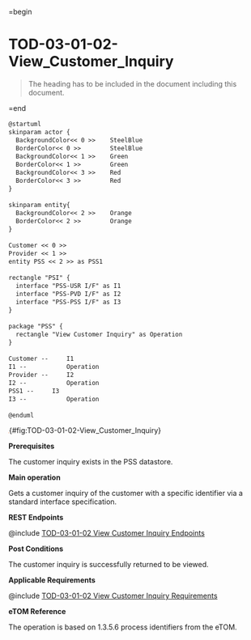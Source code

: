 =begin

# TOD-03-01-02-View_Customer_Inquiry

> The heading has to be included in the document including this document.

=end

```plantuml
@startuml
skinparam actor {
  BackgroundColor<< 0 >> 	SteelBlue
  BorderColor<< 0 >> 		SteelBlue
  BackgroundColor<< 1 >> 	Green
  BorderColor<< 1 >> 		Green
  BackgroundColor<< 3 >> 	Red
  BorderColor<< 3 >> 		Red
}

skinparam entity{
  BackgroundColor<< 2 >> 	Orange
  BorderColor<< 2 >> 		Orange
}

Customer << 0 >> 
Provider << 1 >>
entity PSS << 2 >> as PSS1

rectangle "PSI" {
  interface "PSS-USR I/F" as I1
  interface "PSS-PVD I/F" as I2
  interface "PSS-PSS I/F" as I3
}

package "PSS" {
  rectangle "View Customer Inquiry" as Operation
}

Customer --	    I1
I1 --           Operation
Provider --	    I2
I2 --       	Operation
PSS1 --	    I3
I3 --       	Operation

@enduml

```

![TOD-03-01-02: View Customer Inquiry](../../common/pixel.png){#fig:TOD-03-01-02-View_Customer_Inquiry}

**Prerequisites**

The customer inquiry exists in the PSS datastore.

**Main operation**

Gets a customer inquiry of the customer with a specific identifier via a standard interface specification.

**REST Endpoints**

@include [TOD-03-01-02 View Customer Inquiry Endpoints](endpoints/TOD-03-01-02-View_Customer_Inquiry-endpoints.md)

**Post Conditions**

The customer inquiry is successfully returned to be viewed.

**Applicable Requirements**

@include [TOD-03-01-02 View Customer Inquiry Requirements](requirements/TOD-03-01-02-View_Customer_Inquiry-requirements.md)

**eTOM Reference**

The operation is based on 1.3.5.6 process identifiers from the eTOM.

